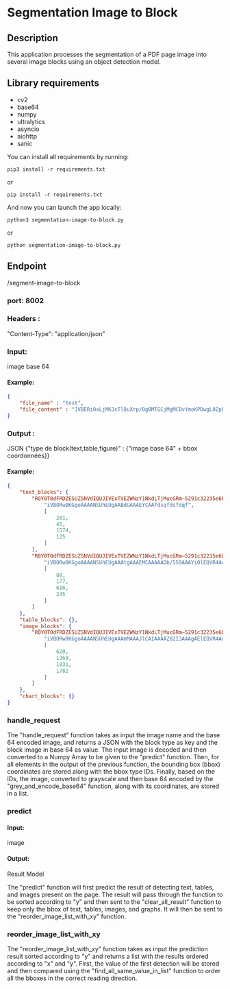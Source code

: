 # Segmentation Image to Block

## Description

This application processes the segmentation of a PDF page image into several image blocks using an object detection model. 

## Library requirements

* cv2
* base64
* numpy
* ultralytics
* asyncio
* aiohttp
* sanic

You can install all requirements by running:

```agsl
pip3 install -r requirements.txt
```

or

```agsl
pip install -r requirements.txt
```

And now you can launch the app locally:

```agsl
python3 segmentation-image-to-block.py
```

or

```agsl
python segmentation-image-to-block.py
```

## Endpoint
/segment-image-to-block

### port: 8002

### Headers :
"Content-Type": "application/json"

### Input:
image base 64

#### Example:

```json
{
    "file_name" : "test",
    "file_content" : "JVBERi0xLjMKJcTl8uXrp/Og0MTGCjMgMCBvYmoKPDwgL0ZpbHRlciAvRmxhdGVEZWNvZGUgL0xlbmd0aCA2MCA+PgpzdHJlYW0KeAErVAhUKFTQD0gtSk4tKClNzFEoygQKmJpYKBgAobGZhYKxkYKRoZFCcq6CvmeuoYJLPlBLIAC+1Q6bCmVuZHN0cmVhbQplbmRvYmoKMSAwIG9iago8PCAvVHlwZSAvUGFnZSAvUGFyZW50IDIgMCBSIC9SZXNvdXJjZXMgNCAwIFIgL0NvbnRlbnRzIDMgMCBSIC9NZWRpYUJveCBbMCAwIDYxMiA3OTJdCj4"
}
```

### Output :
JSON {"type de block(text,table,figure)" : {"image base 64" + bbox coordonnées}}

#### Example:

```json
{
    "text_blocks": {
        "R0Y0T0dFRDZESUZSNVdIQUJIVExTVEZWNzY1NkdLTjMucGRm—5291c32235e6bbc6b2aeee0ad0ebb7d6bd69d234f1f740e2b95bcc366e541f58—page1—text—1": [
            "iVBORw0KGgoAAAANSUhEUgAABdUAAAEYCAAfdsqfdsfdqf",
            [
                281,
                45,
                1574,
                125
            ]
        ],
        "R0Y0T0dFRDZESUZSNVdIQUJIVExTVEZWNzY1NkdLTjMucGRm—5291c32235e6bbc6b2aeee0ad0ebb7d6bd69d234f1f740e2b95bcc366e541f58—page1—text—2": [
            "iVBORw0KGgoAAAANSUhEUgAAAtgAAAEMCAAAAADb/559AAAYi0lEQVR4Ae3BDXTU5b3g8e8zBpAQU14FgQmgRVRSZXJHr5Zi67vDXhntVWurVredzdQatcQpiJFWq+sKfYlVN7WttVfN/bdb5bBSq1LErn9TqfWlmoo4FkVRvCry0jAJkMQ8+3tmMskEOee296ihz/l9PsailH+MRSn/GItS/jEWpfxjLEr5x1iU8o+xKOUfY1HKP8ailH+MRSn/GItS/jEWpfxjLEr5x1iU8o+xKOUfY1HKP8ailH+MRSn/GItS/jEWpfxjLEr5x1iU8o+xKOUfY1H",
            [
                88,
                177,
                616,
                245
            ]
        ]
    },
    "table_blocks": {},
    "image_blocks": {
        "R0Y0T0dFRDZESUZSNVdIQUJIVExTVEZWNzY1NkdLTjMucGRm—5291c32235e6bbc6b2aeee0ad0ebb7d6bd69d234f1f740e2b95bcc366e541f58—page1—figure—6": [
            "iVBORw0KGgoAAAANSUhEUgAAAmMAAAJlCAIAAAAZ82I3AAAgAElEQVR4AezBCZSe13kf9v9z733fb58VM4NtABIUJYIURYoitVGCBFm1ZSt2HS0mLdv1UhtpjtvUyW",
            [
                620,
                1369,
                1031,
                1782
            ]
        ]
    },
    "chart_blocks": {}
}
```

### handle_request

The "handle_request" function takes as input the image name and the base 64 encoded image, and returns a JSON with the block type as key and the block image in base 64 as value. The input image is decoded and then converted to a Numpy Array to be given to the "predict" function. Then, for all elements in the output of the previous function, the bounding box (bbox) coordinates are stored along with the bbox type IDs. Finally, based on the IDs, the image, converted to grayscale and then base 64 encoded by the "grey_and_encode_base64" function, along with its coordinates, are stored in a list.

### predict

#### Input:
image

#### Output:
Result Model

The "predict" function will first predict the result of detecting text, tables, and images present on the page. The result will pass through the function to be sorted according to "y" and then sent to the "clear_all_result" function to keep only the bbox of text, tables, images, and graphs. It will then be sent to the "reorder_image_list_with_xy" function.

### reorder_image_list_with_xy

The "reorder_image_list_with_xy" function takes as input the prediction result sorted according to "y" and returns a list with the results ordered according to "x" and "y". First, the value of the first detection will be stored and then compared using the "find_all_same_value_in_list" function to order all the bboxes in the correct reading direction.


